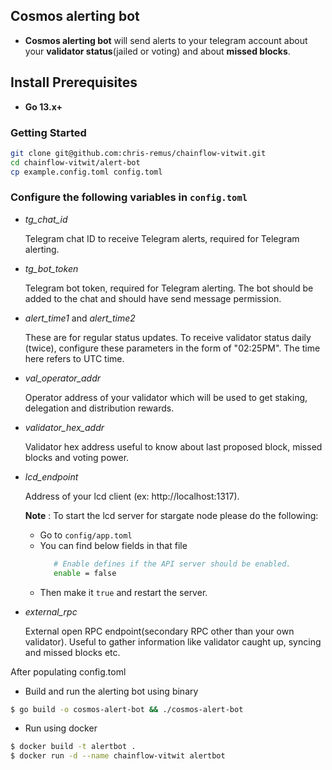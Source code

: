 ## Cosmos alerting bot

 -   **Cosmos alerting bot** will send alerts to your telegram account about your **validator status**(jailed or voting) and about **missed blocks**.

## Install Prerequisites
- **Go 13.x+**

### Getting Started

```bash
git clone git@github.com:chris-remus/chainflow-vitwit.git
cd chainflow-vitwit/alert-bot
cp example.config.toml config.toml
```
### Configure the following variables in `config.toml`

- *tg_chat_id*

    Telegram chat ID to receive Telegram alerts, required for Telegram alerting.
    
- *tg_bot_token*

    Telegram bot token, required for Telegram alerting. The bot should be added to the chat and should have send message permission.

- *alert_time1* and *alert_time2*

    These are for regular status updates. To receive validator status daily (twice), configure these parameters in the form of "02:25PM". The time here refers to UTC time.

- *val_operator_addr*

    Operator address of your validator which will be used to get staking, delegation and distribution rewards.

- *validator_hex_addr*

    Validator hex address useful to know about last proposed block, missed blocks and voting power.

- *lcd_endpoint*

    Address of your lcd client (ex: http://localhost:1317).

     **Note** : To start the lcd server for stargate node please do the following:
    
    - Go to `config/app.toml`
    - You can find below fields in that file
        ```bash 
           # Enable defines if the API server should be enabled.
           enable = false
        ```
    - Then make it `true` and restart the server.

- *external_rpc*

    External open RPC endpoint(secondary RPC other than your own validator). Useful to gather information like validator caught up, syncing and missed blocks etc.

After populating config.toml 

- Build and run the alerting bot using binary

```bash
$ go build -o cosmos-alert-bot && ./cosmos-alert-bot
```

- Run using docker

```bash
$ docker build -t alertbot .
$ docker run -d --name chainflow-vitwit alertbot
```